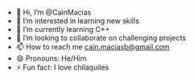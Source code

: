 - 👋 Hi, I’m @CainMacias
- 👀 I’m interested in learning new skills
- 🌱 I’m currently learning C++
- 💞️ I’m looking to collaborate on challenging projects
- 📫 How to reach me cain.maciasb@gmail.com
- 😄 Pronouns: He/Him
- ⚡ Fun fact: I love chilaquiles

<!---
CainMacias/CainMacias is a ✨ special ✨ repository because its `README.md` (this file) appears on your GitHub profile.
You can click the Preview link to take a look at your changes.
--->
